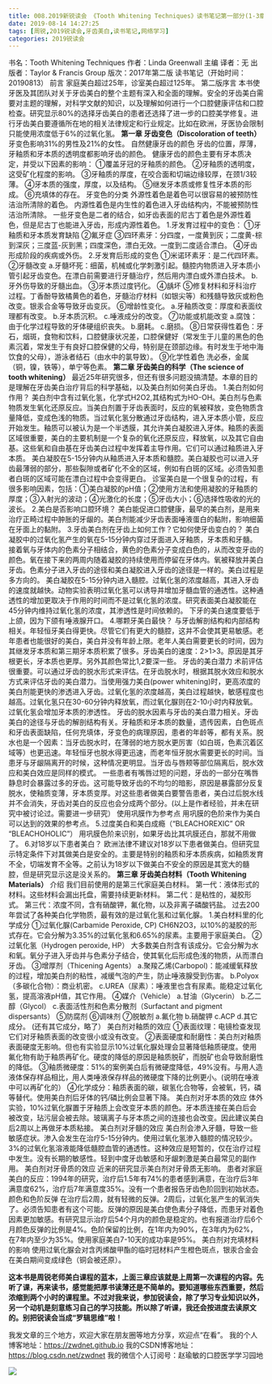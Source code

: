 ```yaml
---
title: 008.2019新锐读会 《Tooth Whitening Techniques》读书笔记第一部分(1-3章)
date: 2019-08-14 14:27:25
tags: [周锐,2019锐读会,牙齿美白,读书笔记,网络学习]
categories: 2019锐读会
---
```

书名：Tooth Whitening Techniques
作者：Linda Greenwall 主编
译者：无
出版者：Taylor & Francis Group
版次：2017年第二版
读书笔记（开始时间：20190813）
前言
家庭美白超过25年，诊室美白超过125年。
第二版序言
本书使牙医及其团队对关于牙齿美白的整个主题有深入和全面的理解。安全的牙齿美白需要对主题的理解，对科学文献的知识，以及理解如何进行一个口腔健康评估和口腔检查。研究显示80%的选择牙齿美白的患者还选择了进一步的口腔美学修复。进行牙齿美白要遵循所在地的相关法律规定和行业规定。比如在欧洲，牙医协会限制只能使用浓度低于6%的过氧化氢。
**第一章 牙齿变色（Discoloration of teeth）**
牙变色影响31%的男性及21%的女性。
自然健康牙齿的颜色
牙齿的位置，厚薄，牙釉质和牙本质的透明度都影响牙齿的颜色。
健康牙齿的颜色主要有牙本质决定，并受以下因素的影响：
①覆盖牙冠的牙釉质的颜色。
②牙釉质的透明度，这受矿化程度的影响。
③牙釉质的厚度，在咬合面和切端边缘较厚，在颈1/3较薄。
④牙本质的强度，厚度，以及结构。
⑤继发牙本质或修复性牙本质的形成。
⑥充填体的存在。
牙变色的分类
外源性着色是着色可以很容易的被预防性洁治所清除的着色。
内源性着色是内生性的着色进入牙齿结构内，不能被预防性洁治所清除。
一些牙变色是二者的结合，如牙齿表面的尼古丁着色是外源性着色，但是尼古丁也能进入牙齿，形成内源性着色。
1.牙发育过程中的变色：
①牙釉质和牙本质发育缺陷
②氟牙症
③四环素牙：分四度，一度黄到灰；二度黄-棕到深灰；三度蓝-灰到黑；四度深色，漂白无效。一度到二度适合漂白。
④牙齿形成阶段的疾病或外伤。
2.牙发育后形成的变色
①米诺环素牙：是二代四环素。
②牙髓改变
a.牙髓坏死：细菌，机械或化学刺激引起。髓腔内物质进入牙本质小管引起牙齿变色。在漂白前需要进行牙髓治疗，然后用内漂白或外漂白技术。
b.牙外伤导致的牙髓出血。
③牙本质过度钙化。
④龋坏
⑤修复材料和牙科治疗过程。丁香酚导致橘黄色的着色，牙髓治疗材料（如银尖等）和残髓导致灰或粉色改变。银汞合金等导致牙齿变灰。
⑥增龄性变化。
a.牙釉质改变：厚度和表面纹理都有改变。
b.牙本质沉积。
c.唾液成分的改变。
⑦功能或机能改变
a.腐蚀：由于化学过程导致的牙体硬组织丧失。
b.磨耗。
c.磨损。
⑧日常获得性着色：牙石，烟斑，食物和饮料，口腔健康状况差，口腔保健好（常发生于儿童的黑色的色素沉着，常发生于有良好口腔保健的父母，特别是在颈部边缘。有时发生于地中海饮食的父母），游泳者结石（由水中的氯导致）。
⑨化学性着色
洗必泰，金属（铜，镍，铁等），单宁等色素。
**第二章 牙齿美白的科学（The science of tooth whitening）**
最近25年研究很多，但还有很多问题没搞清楚。本章的目的是理解在牙齿美白治疗背后的科学基础，以及美白剂如何美白牙齿。
1.美白剂如何作用？
美白剂中含有过氧化氢，化学式H2O2,其结构式为HO-OH。美白剂与色素物质发生氧化还原反应。当美白剂置于牙齿表面时，反应的氧被释放，变色物质含量降低，变成色浅的物质。当过氧化氢分散通过牙齿结构，进入牙本质小管，反应开始发生。釉质可以被认为是一个半透膜，其允许美白凝胶进入牙体。釉质的表面区域很重要，美白的主要机制是一个复杂的氧化还原反应，释放氧，以及其它自由基。这些氧和自由基在牙齿美白过程中发挥着主导作用。它们可以通过釉质进入牙本质。
美白凝胶在5-15分钟内从釉质进入牙本质和髓腔。美白凝胶也可以进入牙齿最薄弱的部分，那些裂隙或者矿化不全的区域，例如有白斑的区域。必须告知患者白斑的区域可能在漂白过程中会变得更白。
诊室美白是一个很复杂的过程，有很多影响因素，包括：①美白凝胶的pH值；②使用方法和使用凝胶的牙釉质的厚度；③入射光的波动；④光激化的长度；⑤牙齿大小；⑥选择性吸收的光的波长。
2.美白是否影响口腔环境？
美白能促进口腔健康，最早的美白剂，是用来治疗正畸过程中肿胀的牙龈的。美白剂能减少牙齿表面唾液蛋白的黏附，影响细菌在牙面上的黏附。
3.牙齿美白剂在牙齿上如何工作？它如何使牙齿变白的？
美白凝胶中的过氧化氢产生的氧在5-15分钟内穿过牙面进入牙釉质，牙本质和牙髓。接着氧与牙体内的色素分子相结合，黄色的色素分子变成白色的，从而改变牙齿的颜色。氧在接下来的两周内随着凝胶的持续使用而停留在牙体内。氧被释放并美白牙齿。色素分子进入牙齿的途径和美白凝胶进入牙齿的途径是一样的。美白过程是多方向的。
美白凝胶在5-15分钟内进入髓腔。过氧化氢的浓度越高，其进入牙齿的速度就越快。动物实验表明过氧化氢可以诱导并增加牙髓血管的通透性。这种通透性的增加更取决于作用的时间而不是过氧化氢的浓度。研究表面美白凝胶能在45分钟内维持过氧化氢的浓度，其渗透性是时间依赖的。
下牙的美白速度要低于上颌，因为下颌有唾液腺开口。
4.哪颗牙美白最快？
与牙齿解剖结构和内部结构相关。年轻恒牙美白得更快。尽管它们有更大的髓腔，这并不会使其更易敏感。老年患者也能很好的美白，美白并没有年龄上限。老年人美白需要更长的时间，因为其继发牙本质和第三期牙本质积累了很多。牙齿美白的速度：2>1>3。原因是其牙根更长，牙本质也更厚。另外其颜色常比1,2要深一些。
牙齿的美白潜力
术前评估很重要。可以通过牙齿的脱水形式来评估。在牙齿脱水时，根据其脱水效应和脱水方式来评估牙齿的美白潜力。当使用强力美白(power whitening)时，更高浓度的美白剂能更快的渗透进入牙齿。过氧化氢的浓度越高，美白过程越快，敏感程度也越高。过氧化氢只在30-60分钟内释放氧，而过氧化脲则在2-10小时内释放氧。过氧化氢会增加牙本质的渗透性。
牙齿的脱水因素与牙齿的美白潜力相关。牙齿美白的途径与牙齿的解剖结构有关。牙釉质和牙本质的数量，遗传因素，白色斑点和牙齿表面缺陷，任何充填体，牙变色的病理原因，患者的年龄等，都有关系。脱水也是一个因素：当牙齿脱水时，在薄弱的地方脱水更厉害（如白斑，色素沉着区域等）也更迅速。年轻恒牙也脱水得更迅速，而老年恒牙脱水需要更长的时间。当患牙与牙龈隔离开的时候，这种情况更明显。当牙齿与唇颊等部位隔离后，脱水效应和美白效应是同样的模式。
一些患者有嘴唇过短的问题，牙齿的一部分在嘴唇静息时会暴露过多的牙齿。这可能导致牙齿的不均匀的暗影，原因是暴露部分反复脱水，使釉质变薄，牙本质变厚。对这些患者做美白要警告患者，美白过后脱水线并不会消失，牙齿对美白的反应也会分成两个部分。(以上是作者经验，并未在研究中被讨论过。需要进一步研究）
使用巩膜作为参考点
用巩膜的色阶来作为美白可以达到的效果的参考点。
5.过度美白和美白成瘾（“BLEACHOREXIC” OR “BLEACHOHOLIC”）
用巩膜色阶来识别，如果牙齿比其巩膜还白，那就不用做了。
6.对18岁以下患者美白？
欧洲法律不建议对18岁以下患者做美白。但研究显示特定条件下对其做美白是安全的。主要是特别的釉质和牙本质疾病，如釉质发育不全，切端发育不全等。之前认为18岁以下做美白不安全的原因是其宽大的髓腔，但是研究显示这是没关系的。
**第三章 牙齿美白材料（Tooth Whitening Materials）**
介绍
我们目前使用的是第三代家庭美白材料。
第一代：液体形式的材料。这些材料会漏出托盘，需要持续更新材料。
第二代：是粘性的，凝胶形式。
第三代：浓度不同，含有硝酸钾，氟化物，以及非离子磷酸钙盐。
过去200年尝试了各种美白化学物质，最有效的是过氧化氢和过氧化脲。
1.美白材料里的化学成分
①过氧化脲(Carbamide Peroxide, CP)
CH6N2O3，以10%的凝胶的形式存在。它会分解为3.35%的过氧化氢和6.65%的尿素。主要用于家庭美白。
②过氧化氢（Hydrogen peroxide, HP）
大多数美白剂含有该成分。它会分解为水和氧。氧分子进入牙齿并与色素分子结合，使其氧化后形成色浅的物质，从而漂白牙齿。
③增厚剂（Thicening Agents）
a.聚羧乙烯(Carbopol)：能减缓氧释放的过程，增加美白剂的粘性，减缓气泡的产生，防止唾液腺受到伤害。
b.Polyox（多碳化合物）：商业机密。
c.UREA（尿素）：唾液里也含有尿素。能稳定过氧化氢，提高溶液pH值，其它作用。
④媒介（Vehicle）
a.甘油（Glycerin）
b.乙二醇（Glycol）
c.表面活性剂和色素分散剂（Surfactant and pigment dispersants）
⑤防腐剂
⑥调味剂
⑦脱敏剂
a.氟化物
b.硝酸钾
c.ACP
d.其它成分。
(还有其它成分，略了）
美白剂对釉质的效应
①表面纹理：电镜检查发现它们对牙釉质表面的改变很小或没有改变。
②表面硬度和耐磨性：美白剂对釉质表面硬度无影响。但也有实验显示10%过氧化脲处理会显著降低釉质硬度。使用氟化物有助于釉质再矿化。硬度的降低的原因是釉质脱矿，而脱矿也会导致耐磨性的降低。
③釉质微硬度：51%的案例美白后有微硬度降低，49%没有。与用人造液体保存样品相比，用人类唾液保存样品的微硬度下降的比例更小。(说明在唾液中可以再矿化的）
④化学成分：釉质表面的碳，碳氢化合物等，会被氧，钙，磷等替代。使用美白剂后牙体的钙/磷比例会显著下降。
美白剂对牙本质的效应
体外实验，10%过氧化脲置于牙釉质上会改变牙本质的颜色。牙本质连接在美白后会被改变，玷污层会被去除。玻璃离子与牙本质之间的连接也会改变。因此建议美白后2周以上再做牙本质粘接。
美白剂对牙髓的效应
美白剂会渗入牙髓，导致一些敏感症状。渗入会发生在治疗5-15分钟内。使用过氧化氢渗入髓腔的情况较少。3%的过氧化氢溶液能降低髓腔血管的通透性。这种效应是短暂的，仅在治疗过程中发生。没有长期的敏感性。轻到中度牙齿敏感和牙龈刺激是美白最常见的副作用。
美白剂对牙骨质的效应
近来的研究显示美白剂对牙骨质无影响。
患者对家庭美白的反应：1994年的研究，治疗后1.5年有74%的患者感到满意，在治疗后3年满意度62%，治疗后7年满意度35%。没有一个患者报告牙齿色阶回到初始状态。
颜色和色阶反弹
在治疗后2周，就有轻微的反弹。2周后，过氧化氢产生的氧消失了。必须告知患者有这个可能。反弹的原因是美白使色素分子降低，而患牙对着色因素更加敏感。有研究显示治疗后54个月内的颜色是稳定的。也有报道治疗后6个月颜色反弹的比例是4%。色阶保留的比例，在1年内为90%，在3年内为62%，在7年内至少为35%。使用家庭美白7-10天的成功率是95%。
美白剂对充填材料的影响
使用过氧化脲会对含丙烯酸甲酯的临时冠材料产生橙色斑点，银汞合金会在美白期间变成绿色（铜会被还原）。


**这本书是周锐老师美白课程的蓝本，上面三章应该就是上周第一次课程的内容。先听了课，再来读书，感觉能把厚书读薄还是不简单的。要知道哪些东西重要，然后浓缩到两个小时的课程里。不过对我来说，参加锐读会，除了学习专业知识以外，另一个动机是刻意练习自己的学习技能。所以除了听课，我还会按进度去读原文的。别把锐读会当成“罗辑思维”啦！**

我发文章的三个地方，欢迎大家在朋友圈等地方分享，欢迎点“在看”。
我的个人博客地址：https://zwdnet.github.io
我的CSDN博客地址：https://blog.csdn.net/zwdnet
我的微信个人订阅号：赵瑜敏的口腔医学学习园地


![](https://zymblog-1258069789.cos.ap-chengdu.myqcloud.com/other/wx.jpg)